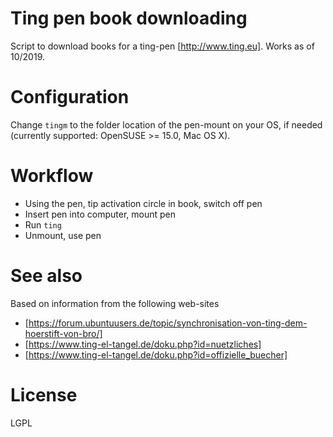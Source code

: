 # Ting pen book downloading

Script to download books for a ting-pen [http://www.ting.eu]. Works as of 10/2019.

# Configuration

Change `tingm` to the folder location of the pen-mount on your OS, if needed (currently supported: OpenSUSE >= 15.0, Mac OS X).

# Workflow

  * Using the pen, tip activation circle in book, switch off pen
  * Insert pen into computer, mount pen
  * Run `ting`
  * Unmount, use pen

# See also

Based on information from the following web-sites

  * [https://forum.ubuntuusers.de/topic/synchronisation-von-ting-dem-hoerstift-von-bro/]
  * [https://www.ting-el-tangel.de/doku.php?id=nuetzliches]
  * [https://www.ting-el-tangel.de/doku.php?id=offizielle_buecher]


# License

LGPL
